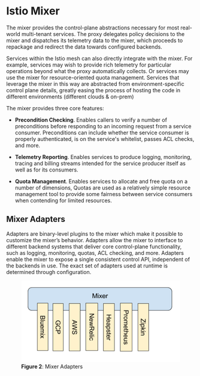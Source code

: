 # Istio Mixer

The mixer provides the control-plane abstractions necessary for most real-world multi-tenant services.
The proxy delegates policy decisions to the mixer and dispatches its telemetry data to the mixer, which
proceeds to repackage and redirect the data towards configured backends.

Services within the Istio mesh can also directly integrate with the mixer. For example, services may wish to provide rich telemetry for particular operations
beyond what the proxy automatically collects. Or services may use the mixer for resource-oriented quota management. Services that leverage the mixer in this 
way are abstracted from environment-specific control plane details, greatly easing the process of hosting the code in
different environments (different clouds & on-prem)

The mixer provides three core features:

- **Precondition Checking**. Enables callers to verify a number of preconditions before responding to an incoming request from a service consumer. 
Preconditions can include whether the service consumer is properly authenticated, is on the service's whitelist, passes ACL checks, and more.

- **Telemetry Reporting**. Enables services to produce logging, monitoring, tracing and billing streams intended for the service producer itself as well as 
for its consumers.

- **Quota Management**. Enables services to allocate and free quota on a number of dimensions, Quotas are used as a relatively simple resource management 
tool to provide some fairness between service consumers when contending for limited resources.

## Mixer Adapters

Adapters are binary-level plugins to the mixer which make it possible to customize the mixer’s behavior. Adapters allow the mixer to interface 
to different backend systems that deliver core control-plane functionality, such as logging, monitoring, quotas, ACL checking, and more. Adapters
enable the mixer to expose a single consistent control API, independent of the backends in use. The exact set of adapters
used at runtime is determined through configuration.

<figure id="fig-adapters" class="center">
<img src="../images/adapters.png" alt="Mixer and its adapters.">
<figcaption><b>Figure 2</b>: Mixer Adapters</figcaption>
</figure>


